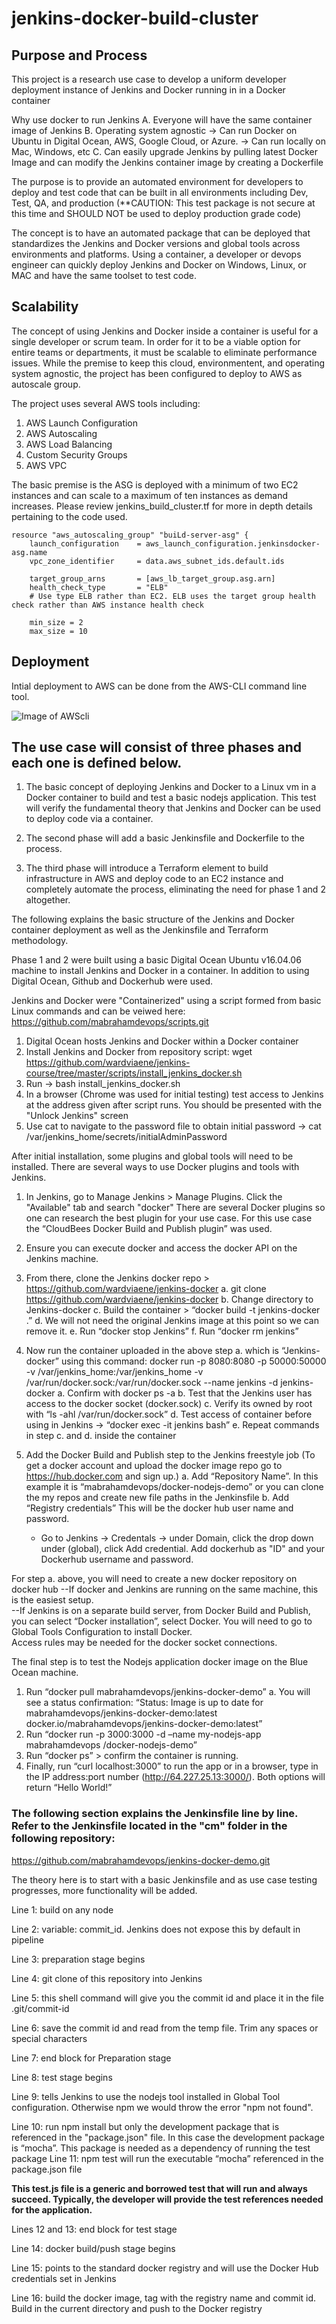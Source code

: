 # jenkins-docker-build-cluster

## Purpose and Process

This project is a research use case to develop a uniform developer deployment instance of Jenkins and Docker running in in a Docker container

Why use docker to run Jenkins
A. Everyone will have the same container image of Jenkins
B. Operating system agnostic 
  -> Can run Docker on Ubuntu in Digital Ocean, AWS, Google Cloud, or Azure. 
  -> Can run locally on Mac, Windows, etc
C. Can easily upgrade Jenkins by pulling latest Docker Image and can modify the Jenkins container image by creating a Dockerfile

The purpose is to provide an automated environment for developers to deploy and test code that can be built in all environments including
Dev, Test, QA, and production (**CAUTION: This test package is not secure at this time and SHOULD NOT be used to deploy production grade code)

The concept is to have an automated package that can be deployed that standardizes the Jenkins and Docker versions and global tools across environments and platforms. Using a container, a developer or devops engineer can quickly deploy Jenkins and Docker on Windows, Linux, or MAC and have the same toolset to test code.

## Scalability

The concept of using Jenkins and Docker inside a container is useful for a single developer or scrum team.  In order for it to be a viable
option for entire teams or departments, it must be scalable to eliminate performance issues.  While the premise to keep this cloud, environmentent, and operating system agnostic, the project has been configured to deploy to AWS as autoscale group.

The project uses several AWS tools including:
1. AWS Launch Configuration
2. AWS Autoscaling
3. AWS Load Balancing
4. Custom Security Groups
5. AWS VPC

The basic premise is the ASG is deployed with a minimum of two EC2 instances and can scale to a maximum of ten instances as demand increases. Please review jenkins_build_cluster.tf for more in depth details pertaining to the code used.

```
resource "aws_autoscaling_group" "buiLd-server-asg" {
    launch_configuration    = aws_launch_configuration.jenkinsdocker-asg.name
    vpc_zone_identifier     = data.aws_subnet_ids.default.ids

    target_group_arns       = [aws_lb_target_group.asg.arn]
    health_check_type       = "ELB"                         
    # Use type ELB rather than EC2. ELB uses the target group health check rather than AWS instance health check
    
    min_size = 2
    max_size = 10
```

## Deployment

Intial deployment to AWS can be done from the AWS-CLI command line tool.

![Image of AWScli](https://https://github.com/mabrahamdevops/images.git/AWScli.png)





## The use case will consist of three phases and each one is defined below.

1. The basic concept of deploying Jenkins and Docker to a Linux vm in a Docker container to build and test a basic nodejs application. This test will verify the fundamental theory that Jenkins and Docker can be used to deploy code via a container.

2. The second phase will add a basic Jenkinsfile and Dockerfile to the process.

3. The third phase will introduce a Terraform element to build infrastructure in AWS and deploy code to an EC2 instance and completely automate the process, eliminating the need for phase 1 and 2 altogether.

The following explains the basic structure of the Jenkins and Docker container deployment as well as the Jenkinsfile and Terraform methodology.

Phase 1 and 2 were built using a basic Digital Ocean Ubuntu v16.04.06 machine to install Jenkins and Docker in a container. In addition to using Digital Ocean, Github and Dockerhub were used.

Jenkins and Docker were "Containerized" using a script formed from basic Linux commands and can be veiwed here: https://github.com/mabrahamdevops/scripts.git

1. Digital Ocean hosts Jenkins and Docker within a Docker container
2. Install Jenkins and Docker from repository script: wget https://github.com/wardviaene/jenkins-course/tree/master/scripts/install_jenkins_docker.sh
3. Run -> bash install_jenkins_docker.sh
4. In a browser (Chrome was used for initial testing) test access to Jenkins at the address given after script runs. You should be presented with the "Unlock Jenkins" screen
5. Use cat to navigate to the password file to obtain initial password -> cat /var/jenkins_home/secrets/initialAdminPassword

After initial installation, some plugins and global tools will need to be installed. There are several ways to use Docker plugins and tools with Jenkins.

1. In Jenkins, go to Manage Jenkins > Manage Plugins. Click the "Available" tab and search "docker" There are several Docker plugins so one can research the best
   plugin for your use case. For this use case the “CloudBees Docker Build and Publish plugin” was used.
2. Ensure you can execute docker and access the docker API on the Jenkins machine.
3. From there, clone the Jenkins docker repo > https://github.com/wardviaene/jenkins-docker
   a. git clone https://github.com/wardviaene/jenkins-docker
   b. Change directory to Jenkins-docker
   c. Build the container > “docker build -t jenkins-docker .”
   d. We will not need the original Jenkins image at this point so we can remove it.
   e. Run “docker stop Jenkins”
   f. Run “docker rm jenkins”

4. Now run the container uploaded in the above step a. which is “Jenkins-docker” using this command:
   docker run -p 8080:8080 -p 50000:50000 -v /var/jenkins_home:/var/jenkins_home -v /var/run/docker.sock:/var/run/docker.sock --name jenkins -d jenkins-docker
   a. Confirm with docker ps -a
   b. Test that the Jenkins user has access to the docker socket (docker.sock)
   c. Verify its owned by root with “ls -ahl /var/run/docker.sock”
   d. Test access of container before using in Jenkins -> “docker exec -it jenkins bash”
   e. Repeat commands in step c. and d. inside the container

5. Add the Docker Build and Publish step to the Jenkins freestyle job (To get a docker account and upload the docker image repo go to https://hub.docker.com and sign up.)
   a. Add “Repository Name”. In this example it is “mabrahamdevops/docker-nodejs-demo” or you can clone the my repos and create new file paths in the Jenkinsfile
   b. Add “Registry credentials” This will be the docker hub user name and password.  
    - Go to Jenkins -> Credentals -> under Domain, click the drop down under (global), click Add credential. Add dockerhub as "ID" and your Dockerhub username and password.

For step a. above, you will need to create a new docker repository on docker hub
--If docker and Jenkins are running on the same machine, this is the easiest setup.  
 --If Jenkins is on a separate build server, from Docker Build and Publish, you can select “Docker installation”, select Docker. You will need to go to Global Tools Configuration to install Docker.  
 Access rules may be needed for the docker socket connections.

The final step is to test the Nodejs application docker image on the Blue Ocean machine.

1. Run “docker pull mabrahamdevops/jenkins-docker-demo”
   a. You will see a status confirmation: “Status: Image is up to date for mabrahamdevops/jenkins-docker-demo:latest
   docker.io/mabrahamdevops/jenkins-docker-demo:latest”
2. Run “docker run -p 3000:3000 -d –name my-nodejs-app mabrahamdevops /docker-nodejs-demo”
3. Run “docker ps” > confirm the container is running.
4. Finally, run “curl localhost:3000” to run the app or in a browser, type in the IP address:port number (http://64.227.25.13:3000/). Both options will return “Hello World!”

### The following section explains the Jenkinsfile line by line. Refer to the Jenkinsfile located in the "cm" folder in the following repository:

https://github.com/mabrahamdevops/jenkins-docker-demo.git

The theory here is to start with a basic Jenkinsfile and as use case testing progresses, more functionality will be added.

Line 1: build on any node

Line 2: variable: commit_id. Jenkins does not expose this by default in pipeline

Line 3: preparation stage begins

Line 4: git clone of this repository into Jenkins

Line 5: this shell command will give you the commit id and place it in the file .git/commit-id

Line 6: save the commit id and read from the temp file. Trim any spaces or special characters

Line 7: end block for Preparation stage

Line 8: test stage begins

Line 9: tells Jenkins to use the nodejs tool installed in Global Tool configuration. Otherwise npm we would throw the error "npm not found".

Line 10: run npm install but only the development package that is referenced in the "package.json" file. In this case the
development package is “mocha”. This package is needed as a dependency of running the test package
Line 11: npm test will run the executable “mocha” referenced in the package.json file

**This test.js file is a generic and borrowed test that will run and always succeed. Typically, the developer will provide the test references needed for the application.**

Lines 12 and 13: end block for test stage

Line 14: docker build/push stage begins

Line 15: points to the standard docker registry and will use the Docker Hub credentials set in Jenkins

Line 16: build the docker image, tag with the registry name and commit id. Build in the current directory and push to the Docker registry

### <PLACEHOLDER FOR TERRAFORM METHODOLOGY>
